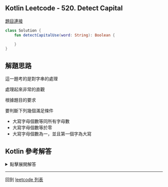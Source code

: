 ## Kotlin Leetcode - 520. Detect Capital

[題目連接](https://leetcode.com/problems/detect-capital/)

```kotlin
class Solution {
    fun detectCapitalUse(word: String): Boolean {

    }
}
```

## 解題思路

這一題考的是對字串的處理

處理起來非常的直觀

根據題目的要求

要判斷下列幾個滿足條件

- 大寫字母個數等同所有字母數
- 大寫字母個數等於零
- 大寫字母個數為一，並且第一個字為大寫

## Kotlin 參考解答

<details>
  <summary markdown='span'>點擊展開解答</summary>

```kotlin
class Solution {
    fun detectCapitalUse(word: String): Boolean {
        val numOfCapital = word.filter { it in 'A'..'Z' }.length
        val firstCapitalIndex = word.indexOfFirst { it in 'A'..'Z' }
        return numOfCapital == word.length 
                || numOfCapital == 0
                || (numOfCapital == 1 && firstCapitalIndex == 0)
    }
}
```

</details>

------

回到 [leetcode 列表](index.md)
